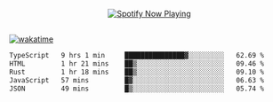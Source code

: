 

<p align="center">
  <a href="https://open.spotify.com/user/31ljmyymhthokwewwcd6dsdmvprm" target="_blank"><img src="https://novatorem-psi-rosy.vercel.app/api/spotify" alt="Spotify Now Playing"/></a>
</p>

##

[![wakatime](https://wakatime.com/badge/user/87646243-158a-4241-a3cb-668e1fa2dbb8.svg)](https://wakatime.com/@87646243-158a-4241-a3cb-668e1fa2dbb8)
<!--START_SECTION:waka-->

```txt
TypeScript   9 hrs 1 min     ███████████████▓░░░░░░░░░   62.69 %
HTML         1 hr 21 mins    ██▒░░░░░░░░░░░░░░░░░░░░░░   09.46 %
Rust         1 hr 18 mins    ██▒░░░░░░░░░░░░░░░░░░░░░░   09.10 %
JavaScript   57 mins         █▓░░░░░░░░░░░░░░░░░░░░░░░   06.63 %
JSON         49 mins         █▒░░░░░░░░░░░░░░░░░░░░░░░   05.74 %
```

<!--END_SECTION:waka-->

